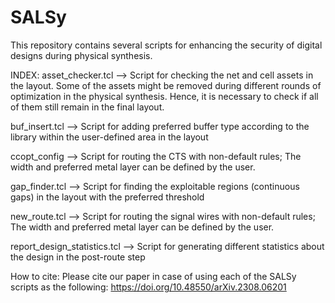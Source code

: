 # SALSy
This repository contains several scripts for enhancing the security of digital designs during physical synthesis.

INDEX:
asset_checker.tcl --> Script for checking the net and cell assets in the layout. Some of the assets might be removed during different rounds of optimization in the physical synthesis. Hence, it is necessary to check if all of them still remain in the final layout.

buf_insert.tcl --> Script for adding preferred buffer type according to the library within the user-defined area in the layout

ccopt_config --> Script for routing the CTS with non-default rules; The width and preferred metal layer can be defined by the user.

gap_finder.tcl --> Script for finding the exploitable regions (continuous gaps) in the layout with the preferred threshold

new_route.tcl --> Script for routing the signal wires with non-default rules; The width and preferred metal layer can be defined by the user.

report_design_statistics.tcl --> Script for generating different statistics about the design in the post-route step

How to cite:
Please cite our paper in case of using each of the SALSy scripts as the following:
https://doi.org/10.48550/arXiv.2308.06201
